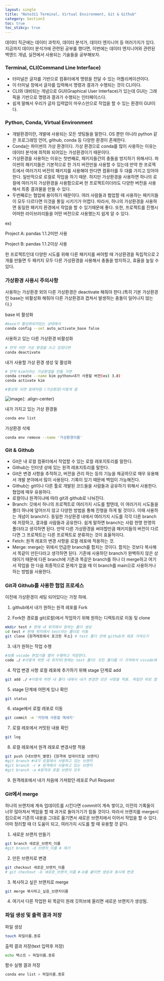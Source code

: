 ```yaml
---
layout: single
title: "Note311 Terminal, Virtual Environment, Git & Github"
category: Section3
toc: true
toc_stikcy: true
---
```

데이터 직군에는 데이터 과학자, 데이터 분석가, 데이터 엔지니어 등 여러가지가 있다. 지금까지 데이터 분석가에 관련된 공부를 했다면, 이번에는 데이터 엔지니어와 관련된 백엔드 개념, 실전에서
사용되는 기술들을 공부해보자.

### Terminal, CLI(Command Line Interface)
- 터미널은 글자를 기반으로 컴퓨터에게 명령을 전달 수 있는 어플리케이션이다. 
- 이 터미널 창에서 글자를 입력해서 명령과 결과가 수행되는 것이 CLI이다. 
- CLI와 대비되는 개념으로 GUI(Graphical User Interface)가 있는데 GUI는 그래픽을 기반으로 명령과 결과가 수행되는 인터페이스다. 
- 쉽게 말해서 우리가 글자 입력없이 마우스만으로 작업을 할 수 있는 환경이 GUI이다.

### Python, Conda, Virtual Environment
- 개발환경이란, 개발에 사용되는 모든 셋팅들을 말한다. OS 뿐만 아니라 python 같은 프로그래밍 언어, github, conda 등 다양한 환경이 존재한다.
- Conda는 파이썬의 가상 환경이다. 가상 환경으로 conda를 많이 사용하는 이유는 데이터 분석에 최적화 되어있는 가성환경이기 때문이다.
- 가상환경을 사용하는 이유는 첫번째로, 패키지들간의 충돌을 방지하기 위해서다. 파이썬의 패키지들은 기본적으로 한 가지 버전만을 사용할 수 있는데 만약 한 프로젝트에서 여러가지 버전의
패키지를 사용해야 한다면 컴퓨터를 두 대를 가지고 있어야한다. 일반적으로 로컬로 작업을 하기 때문. 하지만 가상환경을 사용하면 하나의 로컬에 여러가지 가상환경을 사용함으로써 
한 프로젝트이더라도 다양한 버전을 사용해서 최종 결과물을 만들 수 있다.
- 두번째로는 협업에 용이하기 때문이다. 여러 사람들과 협업할 때 사용하는 패키지들이 모두 다르다면 이것을 통일 시키기가 어렵다. 따라서, 하나의 가상환경을 사용하면 동일한 패키지 환경에서
작업을 할 수 있기때문에 좋다. 또한, 프로젝트를 진행시 어떠한 라이브러리들을 어떤 버전으로 사용했는지 쉽게 알 수 있다.

ex) 

Project A: pandas 1.1.2미만 사용

Project B: pandas 1.1.2이상 사용

한 프로젝트인데 다양한 시도를 위해 다른 패키지를 써야할 때 가상환경을 독립적으로 2개를 만들면 두 패키지 모두 다른 가상환경을 사용해서 충돌을 방지하고, 효율을 높일 수 있다.

### 가상환경 사용시 주의사항
사용하는 가상환경 외의 다른 가상환경은 deactivate 해줘야 한다.(특히 기본 가상환경인 base는 비활성화 해줘야 다른 가상환경과 겹쳐서 발생하는 충돌이 일어나지 않는다.)

base 비 활성화

```bash
#base가 활성화되어있는 상태에서
conda config --set auto_activate_base false
```

사용하고 있는 다른 가상환경 비활성화

```bash
# 만약 어떤 가상 환경을 쓰고 있었다면
conda deactivate
```

내가 사용할 가상 환경 생성 및 활성화
```bash
# 만약 kim이라는 가상환경을 만들 거면
conda create --name kim python=내가 사용할 버전(ex) 3.8)
conda activate kim

#활성화 되면 밑에처럼 (가상환경)이렇게 뜸
```

![image](https://user-images.githubusercontent.com/97672187/160361761-b8c91d62-9ba8-4347-bf70-660f02fa993a.png){: .align-center}

내가 가지고 있는 가상 환경들

```bash
conda env list
```

가상환경 삭제

```bash
conda env remove --name '가상환경이름'
```

### Git & Github
- Git은 내 로컬 컴퓨터에서 작업할 수 있는 로컬 레포지토리를 말한다.
- Github는 인터넷 상에 있는 원격 레포지토리를 말한다.
- Git은 변경 사항을 추적하고, 버전을 관리 하는 등의 기능을 제공하므로 매우 유용해서 개발 분야에서 많이 사용된다. 기록이 있기 때문에 백업이 가능해진다.
- Github는 git이나 다른 툴로 개발된 코드들을 사람들과 공유하기 위해서 사용한다. 협업에 매우 유용하다.
- 로컬이냐 원격이냐에 따라 git과 github로 나눠진다.
- Branch: 깃에서 하나의 프로젝트로 여러가지 시도를 할텐데, 이 여러가지 시도들을 폴더 하나에 덮어쓰지 않고 다양한 방법을 통해 진행을 하게 될 것이다.
이때 사용하는 개념이 branch다. 동일한 가상환경 내에서 여러가지 시도를 각각 다른 branch에 저장하고, 결과를 사람들과 공유한다. 쉽게 말하면 branch는 사람 한명 한명의 폴더라고
생각하면 된다. 만약 다른 가상환경을 써야할만큼 패키지들의 버전이 다르다면 그 프로젝트는 다른 프로젝트로 분류하는 것이 효율적이다.
- Fetch: 원격 레포의 변경 사항을 로컬 레포에 적용하는 것.
- Merge: merge는 위에서 언급한 branch를 합치는 것이다. 합치는 것보다 복사해서 똑같이 만든다라고 생각하면 된다. 기존에 사용하던 branch가 완벽하지 않은 상태이기 때문에 다른 branch에
기존과 똑같은 branch를 하나 더 merge하고 여기서 작업을 한 다음 최종적으로 문제가 없을 때 이 branch를 main으로 사용하거나 하는 방법을 사용한다.

### Git과 Github를 사용한 협업 프로세스
이전에 가상환경이 세팅 되어있다는 가정 하에.

1) github에서 내가 원하는 원격 레포를 Fork

2) Fork한 경로를 git(로컬)에서 작업하기 위해 원하는 디렉토리로 이동 및 clone

```bash
mkdir test # 현재 내 위치에서 원하는 폴더 생성
cd test # 현재 위치에서 test라는 폴더로 이동
git clone {원격레포에서 포크한 주소} # test 폴더 안에 github의 레포 가져오기
```

3) 내가 원하는 작업 수행

```bash
#보통 vscode 편집기를 열어 수행하고 저장한다.
code ./ #이렇게 하면 내 위치의(현재는 test 폴더) 모든 폴더를 다 가져와서 vscode에 띄운다. 여기서 작업
```

4) 작업 변경 사항 로컬 레포에 추가하기 위해 stage 단계로 add

```bash
git add ./ #이렇게 하면 내 폴더 내에서 내가 변경한 모든 사항들 적용. 파일만 따로 할 수도 있기함.
```

5) stage 단계에 어떤게 있나 확인

```bash
git status
```

6) stage에서 로컬 레포로 이동

```bash
git commit -m '커밋에 사용할 메세지'
```

7) 로컬 레포에서 커밋된 내용 확인

```bash
git log
```

8) 로컬 레포에서 원격 레포로 변경사항 적용

```bash
git push {내브랜치_별명} {원격에 업데이트할 브랜치}
#git branch #내가 로컬에서 사용하고 있는 브랜치
#git branch -r # 원격에서 사용하고 있는 브랜치
#git branch -a #원격과 로컬 브랜치 모두
```

9) 원격레포에서 내가 처음에 가져왔던 레포로 Pull Request

### Git에서 merge
하나의 브랜치에 계속 업데이트를 시킨다면 commit이 계속 쌓이고, 이전의 기록들이 너무 많아져서 백업을 할 때 과거로 돌아가기가 힘들 것이다. 따라서 브랜치를 merge시킴으로써
기존의 내용을 그대로 옮기면서 새로운 브랜치에서 이어서 작업을 할 수 있다. 아마 정리할 때 더 도움이 되고, 여러가지 시도를 할 때 유용할 것 같다.

1) 새로운 브랜치 만들기

```bash
git branch 새로운_브랜치_이름
#git branch -d 브랜치_이름 # 제거
```

2) 만든 브랜치로 변경

```bash
git checkout 새로운_브랜치_이름
# git checkout -b 새로운_브랜치_이름 #-b를 붙이면 생성과 동시에 변경
```

3) 복사하고 싶은 브랜치로 merge

```bash
git merge 복사하고_싶음_브랜치이름
```

4) 여기서 다른 작업한 뒤 똑같이 원래 깃허브에 올리면 새로운 브랜치가 생성됨.


### 파일 생성 및 출력 결과 저장
파일 생성

```bash
touch 파일이름.종류
```

출력 결과 저장(text 입력후 저장)

```bash
echo 텍스트 > 파일이름.종류
```

함수 실행 결과 저장

```bash
conda env list > 파일이름.종류
```

